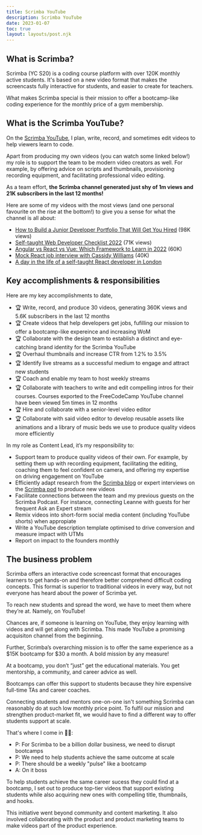 ```yaml
---
title: Scrimba YouTube
description: Scrimba YouTube
date: 2023-01-07
toc: true
layout: layouts/post.njk
---
```


## What is Scrimba?
Scrimba (YC S20) is a coding course platform with over 120K monthly active students. It's based on a new video format that makes the screencasts fully interactive for students, and easier to create for teachers.

What makes Scrimba special is their mission to offer a bootcamp-like coding experience for the monthly price of a gym membership.

## What is the Scrimba YouTube?
On the [Scrimba YouTube](https://www.youtube.com/c/scrimba), I plan, write, record, and sometimes edit videos to help viewers learn to code. 

Apart from producing my own videos (you can watch some linked below!) my role is to support the team to be modern video creators as well.  For example, by offering advice on scripts and thumbnails, provisioning recording equipment, and facilitating professional video editing. 

As a team effort, **the Scrimba channel generated just shy of 1m views and 21K subscribers in the last 12 months!**

Here are some of my videos with the most views (and one personal favourite on the rise at the bottom!) to give you a sense for what the channel is all about:

- [How to Build a Junior Developer Portfolio That Will Get You Hired](https://www.youtube.com/watch?v=9eMp8l4WEpE) (98K views)
- [Self-taught Web Developer Checklist 2022](https://www.youtube.com/watch?v=p1zJExpDvxs) (71K views)
- [Angular vs React vs Vue: Which Framework to Learn in 2022](https://www.youtube.com/watch?v=T2uKprwHHXU) (60K)
- [Mock React job interview with Cassidy Williams](https://www.youtube.com/watch?v=ZV373VaS4UM) (40K)
- [A day in the life of a self-taught React developer in London](https://www.youtube.com/watch?v=BZBXoU-pHoo)


## Key accomplishments & responsibilities
Here are my key accomplishments to date,

- 🏆 Write, record, and produce 30 videos, generating 360K views and 5.6K subscribers in the last 12 months
- 🏆 Create videos that help developers get jobs, fufilling our mission to offer a bootcamp-like expereince and increasing WoM
- 🏆 ​​Collaborate with the design team to establish a distinct and eye-catching brand identity for the Scrimba YouTube 
- 🏆 Overhaul thumbnails and increase CTR from 1.2% to 3.5%
- 🏆 Identify live streams as a successful medium to engage and attract new students
- 🏆 Coach and enable my team to host weekly streams
- 🏆 Collaborate with teachers to write and edit compelling intros for their courses. Courses exported to the FreeCodeCamp YouTube channel have been viewed 5m times in 12 months
- 🏆 Hire and collaborate with a senior-level video editor
- 🏆 Collaborate with said video editor to develop reusable assets like animations and a library of music beds we use to produce quality videos more efficiently


In my role as Content Lead, it’s my responsibility to:

- Support team to produce quality videos of their own. For example, by setting them up with recording equipment, facilitating the editing, coaching them to feel confident on camera, and offering my expertise on driving engagement on YouTube
- Efficiently adapt research from the [Scrimba blog](/works/scrimba-blog) or expert interviews on the [Scrimba pod](/works/scrimba-pod) to produce new videos
- Facilitate connections between the team and my previous guests on the Scrimba Podcast. For instance, connecting Leanne with guests for her frequent Ask an Expert stream
- Remix videos into short-form social media content (including YouTube shorts) when appropiate
- Write a YouTube description template optimised to drive conversion and measure impact with UTMs
- Report on impact to the founders monthly


## The business problem

Scrimba offers an interactive code screencast format that encourages learners to get hands-on and therefore better comprehend difficult coding concepts. This format is superior to traditional videos in every way, but not everyone has heard about the power of Scrimba yet. 

To reach new students and spread the word, we have to meet them where they’re at. Namely, on YouTube! 

Chances are, if someone is learning on YouTube, they enjoy learning with videos and will get along with Scrimba. This made YouTube a promising acquisiton channel from the beginning.

Further, Scrimba’s overarching mission is to offer the same experience as a $15K bootcamp for $30 a month. A bold mission by any measure!

At a bootcamp, you don’t “just” get the educational materials. You get mentorship, a community, and career advice as well. 

Bootcamps can offer this support to students because they hire expensive full-time TAs and career coaches. 

Connecting students and mentors one-on-one isn't something Scrimba can reasonably do at such low monthly price point. To fulfil our mission and strengthen product-market fit, we would have to find a different way to offer students support at scale.

That's where I come in 🙋🏻:

- P: For Scrimba to be a billion dollar business, we need to disrupt bootcamps
- P: We need to help students achieve the same outcome at scale
- P: There should be a weekly "pulse" like a bootcamp 
- A: On it boss

To help students achieve the same career sucess they could find at a bootcamp, I set out to produce top-tier videos that support existing students while also acquiring new ones with compelling title, thumbnails, and hooks. 

This initiative went beyond community and content marketing. It also involved collaborating with the product and product marketing teams to make videos part of the product experience.